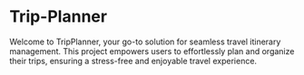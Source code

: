 # Trip-Planner
Welcome to TripPlanner, your go-to solution for seamless travel itinerary management. This  project empowers users to effortlessly plan and organize their trips, ensuring a stress-free and enjoyable travel experience.
